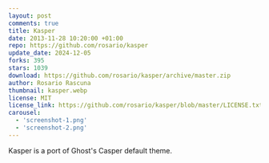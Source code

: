 ```yaml
---
layout: post
comments: true
title: Kasper
date: 2013-11-28 10:20:00 +01:00
repo: https://github.com/rosario/kasper
update_date: 2024-12-05
forks: 395
stars: 1039
download: https://github.com/rosario/kasper/archive/master.zip
author: Rosario Rascuna
thumbnail: kasper.webp
license: MIT
license_link: https://github.com/rosario/kasper/blob/master/LICENSE.txt
carousel:
  - 'screenshot-1.png'
  - 'screenshot-2.png'
---
```


Kasper is a port of Ghost's Casper default theme.
